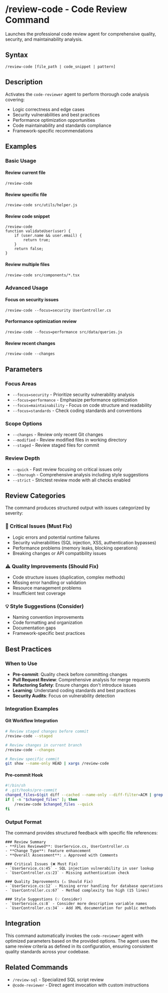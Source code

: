 # /review-code - Code Review Command

Launches the professional code review agent for comprehensive quality, security, and maintainability analysis.

## Syntax

```
/review-code [file_path | code_snippet | pattern]
```

## Description

Activates the `code-reviewer` agent to perform thorough code analysis covering:
- Logic correctness and edge cases
- Security vulnerabilities and best practices  
- Performance optimization opportunities
- Code maintainability and standards compliance
- Framework-specific recommendations

## Examples

### Basic Usage

#### Review current file
```
/review-code
```

#### Review specific file
```
/review-code src/utils/helper.js
```

#### Review code snippet
```
/review-code
function validateUser(user) {
    if (user.name && user.email) {
        return true;
    }
    return false;
}
```

#### Review multiple files
```
/review-code src/components/*.tsx
```

### Advanced Usage

#### Focus on security issues
```
/review-code --focus=security UserController.cs
```

#### Performance optimization review
```
/review-code --focus=performance src/data/queries.js
```

#### Review recent changes
```
/review-code --changes
```

## Parameters

### Focus Areas
- `--focus=security` - Prioritize security vulnerability analysis
- `--focus=performance` - Emphasize performance optimization
- `--focus=maintainability` - Focus on code structure and readability
- `--focus=standards` - Check coding standards and conventions

### Scope Options
- `--changes` - Review only recent Git changes
- `--modified` - Review modified files in working directory
- `--staged` - Review staged files for commit

### Review Depth
- `--quick` - Fast review focusing on critical issues only
- `--thorough` - Comprehensive analysis including style suggestions
- `--strict` - Strictest review mode with all checks enabled

## Review Categories

The command produces structured output with issues categorized by severity:

### 🔴 Critical Issues (Must Fix)
- Logic errors and potential runtime failures
- Security vulnerabilities (SQL injection, XSS, authentication bypasses)
- Performance problems (memory leaks, blocking operations)
- Breaking changes or API compatibility issues

### ⚠️ Quality Improvements (Should Fix)
- Code structure issues (duplication, complex methods)
- Missing error handling or validation
- Resource management problems
- Insufficient test coverage

### 💡 Style Suggestions (Consider)
- Naming convention improvements
- Code formatting and organization
- Documentation gaps
- Framework-specific best practices

## Best Practices

### When to Use
- **Pre-commit**: Quality check before committing changes
- **Pull Request Review**: Comprehensive analysis for merge requests
- **Refactoring Safety**: Ensure changes don't introduce issues
- **Learning**: Understand coding standards and best practices
- **Security Audits**: Focus on vulnerability detection

### Integration Examples

#### Git Workflow Integration
```bash
# Review staged changes before commit
/review-code --staged

# Review changes in current branch
/review-code --changes

# Review specific commit
git show --name-only HEAD | xargs /review-code
```

#### Pre-commit Hook
```bash
#!/bin/sh
# .git/hooks/pre-commit
changed_files=$(git diff --cached --name-only --diff-filter=ACM | grep -E '\.(js|ts|cs|py)$')
if [ -n "$changed_files" ]; then
    /review-code $changed_files --quick
fi
```

### Output Format

The command provides structured feedback with specific file references:

```
### Review Summary
- **Files Reviewed**: UserService.cs, UserController.cs
- **Change Type**: Feature enhancement
- **Overall Assessment**: ⚠️ Approved with Comments

### Critical Issues (❌ Must Fix)
- `UserService.cs:45` - SQL injection vulnerability in user lookup
- `UserController.cs:23` - Missing authentication check

### Quality Improvements (⚠️ Should Fix)
- `UserService.cs:12` - Missing error handling for database operations
- `UserController.cs:67` - Method complexity too high (15 lines)

### Style Suggestions (💡 Consider)
- `UserService.cs:8` - Consider more descriptive variable names
- `UserController.cs:34` - Add XML documentation for public methods
```

## Integration

This command automatically invokes the `code-reviewer` agent with optimized parameters based on the provided options. The agent uses the same review criteria as defined in its configuration, ensuring consistent quality standards across your codebase.

## Related Commands

- `/review-sql` - Specialized SQL script review
- `@code-reviewer` - Direct agent invocation with custom instructions